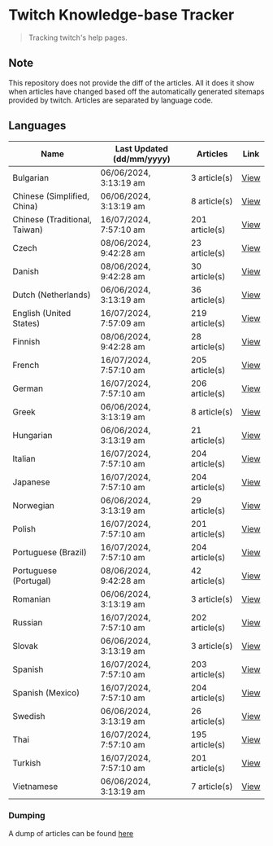# Twitch Knowledge-base Tracker
> Tracking twitch's help pages. 

## Note
This repository does not provide the diff of the articles. All it does it show when articles have changed based
off the automatically generated sitemaps provided by twitch. Articles are separated by language code.

## Languages

| Name                          | Last Updated (dd/mm/yyyy) | Articles       | Link                   |
|-------------------------------|---------------------------|----------------|------------------------|
| Bulgarian                     | 06/06/2024, 3:13:19 am    | 3 article(s)   | [View](docs/bg.md)     |
| Chinese (Simplified, China)   | 06/06/2024, 3:13:19 am    | 8 article(s)   | [View](docs/zh_CN.md)  |
| Chinese (Traditional, Taiwan) | 16/07/2024, 7:57:10 am    | 201 article(s) | [View](docs/zh_TW.md)  |
| Czech                         | 08/06/2024, 9:42:28 am    | 23 article(s)  | [View](docs/cs.md)     |
| Danish                        | 08/06/2024, 9:42:28 am    | 30 article(s)  | [View](docs/da.md)     |
| Dutch (Netherlands)           | 06/06/2024, 3:13:19 am    | 36 article(s)  | [View](docs/nl_NL.md)  |
| English (United States)       | 16/07/2024, 7:57:09 am    | 219 article(s) | [View](docs/en_US.md)  |
| Finnish                       | 08/06/2024, 9:42:28 am    | 28 article(s)  | [View](docs/fi.md)     |
| French                        | 16/07/2024, 7:57:10 am    | 205 article(s) | [View](docs/fr.md)     |
| German                        | 16/07/2024, 7:57:10 am    | 206 article(s) | [View](docs/de.md)     |
| Greek                         | 06/06/2024, 3:13:19 am    | 8 article(s)   | [View](docs/el.md)     |
| Hungarian                     | 06/06/2024, 3:13:19 am    | 21 article(s)  | [View](docs/hu.md)     |
| Italian                       | 16/07/2024, 7:57:10 am    | 204 article(s) | [View](docs/it.md)     |
| Japanese                      | 16/07/2024, 7:57:10 am    | 204 article(s) | [View](docs/ja.md)     |
| Norwegian                     | 06/06/2024, 3:13:19 am    | 29 article(s)  | [View](docs/no.md)     |
| Polish                        | 16/07/2024, 7:57:10 am    | 201 article(s) | [View](docs/pl.md)     |
| Portuguese (Brazil)           | 16/07/2024, 7:57:10 am    | 204 article(s) | [View](docs/pt_BR.md)  |
| Portuguese (Portugal)         | 08/06/2024, 9:42:28 am    | 42 article(s)  | [View](docs/pt_PT.md)  |
| Romanian                      | 06/06/2024, 3:13:19 am    | 3 article(s)   | [View](docs/ro.md)     |
| Russian                       | 16/07/2024, 7:57:10 am    | 202 article(s) | [View](docs/ru.md)     |
| Slovak                        | 06/06/2024, 3:13:19 am    | 3 article(s)   | [View](docs/sk.md)     |
| Spanish                       | 16/07/2024, 7:57:10 am    | 203 article(s) | [View](docs/es.md)     |
| Spanish (Mexico)              | 16/07/2024, 7:57:10 am    | 204 article(s) | [View](docs/es_MX.md)  |
| Swedish                       | 06/06/2024, 3:13:19 am    | 26 article(s)  | [View](docs/sv.md)     |
| Thai                          | 16/07/2024, 7:57:10 am    | 195 article(s) | [View](docs/th.md)     |
| Turkish                       | 16/07/2024, 7:57:10 am    | 201 article(s) | [View](docs/tr.md)     |
| Vietnamese                    | 06/06/2024, 3:13:19 am    | 7 article(s)   | [View](docs/vi.md)     |

### Dumping
A dump of articles can be found [here](docs/RAW.md)